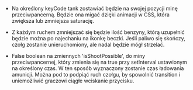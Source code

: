 - Na określony keyCode tank zostawiać będzie na swojej pozycji minę przeciwpancerną. Będzie ona migać dzięki animacji w CSS, która zwiększa lub zmniejsza saturację. 

- Z każdym ruchem zmniejszać się będzie ilość benzyny, którą uzupełnić będzie można po najechaniu na ikonkę beczki. Jeśli paliwo się skończy, czołg zostanie unieruchomiony, ale nadal będzie mógł strzelać. 

- False boolean na zmiennych 'isShootPossible', do miny przeciwpancernej, który zmienia się na true przy setInterval ustawionym na określony czas. W ten sposób wyznaczony zostanie czas ładowania amunicji. Można pod to podpiąć ruch czołgu, by spowolnić transition i uniemożliwić graczowi ciągłe wciskanie przycisku.
